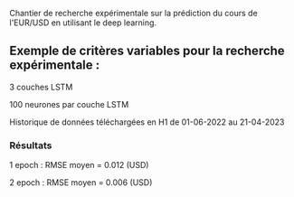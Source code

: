 
Chantier de recherche expérimentale sur la prédiction du cours de l'EUR/USD en utilisant le deep learning.

## Exemple de critères variables pour la recherche expérimentale :

3 couches LSTM

100 neurones par couche LSTM

Historique de données téléchargées en H1 de 01-06-2022 au 21-04-2023

### Résultats

1 epoch : RMSE moyen = 0.012 (USD)

2 epoch : RMSE moyen = 0.006 (USD)

